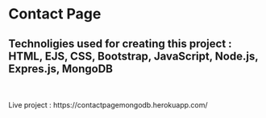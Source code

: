 # Contact Page

## Technoligies used for creating this project : HTML, EJS, CSS, Bootstrap, JavaScript, Node.js, Expres.js, MongoDB
<br>

<br>
Live project : https://contactpagemongodb.herokuapp.com/
